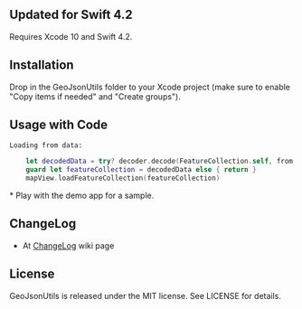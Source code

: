 ## Updated for Swift 4.2
Requires Xcode 10 and Swift 4.2.

## Installation
Drop in the GeoJsonUtils folder to your Xcode project (make sure to enable "Copy items if needed" and "Create groups").

## Usage with Code
    Loading from data:
```swift
    let decodedData = try? decoder.decode(FeatureCollection.self, from: data)
    guard let featureCollection = decodedData else { return }
    mapView.loadFeatureCollection(featureCollection)
```

\* Play with the demo app for a sample.

## ChangeLog
- At [ChangeLog](https://github.com/codingManu/GeoJsonUtils/wiki/CHANGELOG) wiki page

## License

GeoJsonUtils is released under the MIT license. See LICENSE for details.
